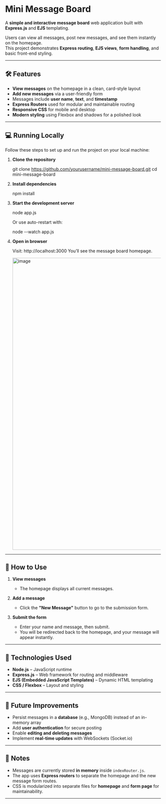 # Mini Message Board

A **simple and interactive message board** web application built with **Express.js** and **EJS** templating.  

Users can view all messages, post new messages, and see them instantly on the homepage.  
This project demonstrates **Express routing**, **EJS views**, **form handling**, and basic front-end styling.

---

## 🛠 Features

- **View messages** on the homepage in a clean, card-style layout  
- **Add new messages** via a user-friendly form  
- Messages include **user name**, **text**, and **timestamp**  
- **Express Routers** used for modular and maintainable routing  
- **Responsive CSS** for mobile and desktop  
- **Modern styling** using Flexbox and shadows for a polished look  

---

## 💻 Running Locally

Follow these steps to set up and run the project on your local machine:

1. **Clone the repository**
   
   git clone https://github.com/yourusername/mini-message-board.git
   cd mini-message-board

3. **Install dependencies**
   
   npm install

4. **Start the development server**
   
   node app.js

   Or use auto-restart with:
   
   node --watch app.js


5. **Open in browser**
   
   Visit: http://localhost:3000
   You’ll see the message board homepage.
   
   <img width="1534" height="946" alt="image" src="https://github.com/user-attachments/assets/77a493c7-45ae-4a27-8fce-02f0276c66e7" />


---

## 🔹 How to Use

1. **View messages**  
   - The homepage displays all current messages.

2. **Add a message**  
   - Click the **"New Message"** button to go to the submission form.

3. **Submit the form**  
   - Enter your name and message, then submit.  
   - You will be redirected back to the homepage, and your message will appear instantly.

---

## 🧩 Technologies Used

- **Node.js** – JavaScript runtime  
- **Express.js** – Web framework for routing and middleware  
- **EJS (Embedded JavaScript Templates)** – Dynamic HTML templating  
- **CSS / Flexbox** – Layout and styling  

---

## 🚀 Future Improvements

- Persist messages in a **database** (e.g., MongoDB) instead of an in-memory array  
- Add **user authentication** for secure posting  
- Enable **editing and deleting messages**  
- Implement **real-time updates** with WebSockets (Socket.io)  

---

## 📜 Notes

- Messages are currently stored **in memory** inside `indexRouter.js`.  
- The app uses **Express routers** to separate the homepage and the new message form routes.  
- CSS is modularized into separate files for **homepage** and **form page** for maintainability.  

---

